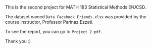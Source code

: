 This is the second project for MATH 183 Statistical Methods @UCSD.

The dataset named `Data Facebook Friends.xlsx` was provided by the course instructor, Professor Parinaz Ezzati.

To see the report, you can go to `Project 2.pdf`.

Thank you :)
